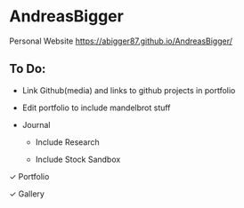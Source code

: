 # AndreasBigger
Personal Website
https://abigger87.github.io/AndreasBigger/

## To Do:

  * Link Github(media) and links to github projects in portfolio
  
  * Edit portfolio to include mandelbrot stuff
  
  * Journal

     * Include Research

     * Include Stock Sandbox

✓ Portfolio

✓ Gallery
